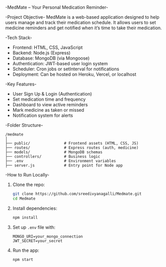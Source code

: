 -MedMate – Your Personal Medication Reminder-

-Project Objective-
MedMate is a web-based application designed to help users manage and track their medication schedule. It allows users to set medicine reminders and get notified when it’s time to take their medication.

-Tech Stack-
- Frontend: HTML, CSS, JavaScript
- Backend: Node.js (Express)
- Database: MongoDB (via Mongoose)
- Authentication: JWT-based user login system
- Scheduler: Cron jobs or setInterval for notifications
- Deployment: Can be hosted on Heroku, Vercel, or localhost

-Key Features-
- User Sign Up & Login (Authentication)
- Set medication time and frequency
- Dashboard to view active reminders
- Mark medicine as taken or missed
- Notification system for alerts

-Folder Structure-

```
/medmate
│
├── public/               # Frontend assets (HTML, CSS, JS)
├── routes/               # Express routes (auth, medicine)
├── models/               # MongoDB schemas
├── controllers/          # Business logic
├── .env                  # Environment variables
├── server.js             # Entry point for Node app
```

-How to Run Locally-
1. Clone the repo:
   ```bash
   git clone https://github.com/sreedivyanagalli/Medmate.git
   cd Medmate
   ```
2. Install dependencies:
   ```bash
   npm install
   ```
3. Set up `.env` file with:
   ```text
   MONGO_URI=your_mongo_connection
   JWT_SECRET=your_secret
   ```
4. Run the app:
   ```bash
   npm start
   ```
